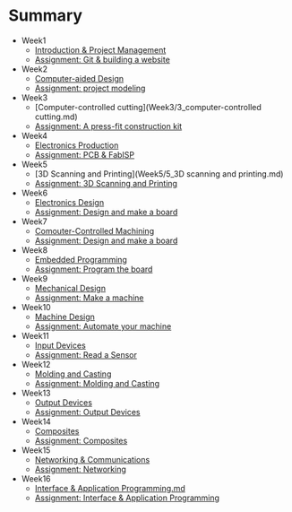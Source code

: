 # Summary


* Week1
	* [Introduction & Project Management](Week1/1_Introduction.md)
	* [Assignment: Git & building a website](Week1/1_Assignment.md)
* Week2
	* [Computer-aided Design](Week2/2_CAD.md)
	* [Assignment: project modeling](Week2/2_Assignment.md)
* Week3
	* [Computer-controlled cutting](Week3/3_computer-controlled cutting.md)
	* [Assignment: A press-fit construction kit](Week3/3_Assignment.md)
* Week4
	* [Electronics Production](Week4/4_electronics-production.md)
	* [Assignment: PCB & FabISP](Week4/4_Assignment.md)
* Week5
	* [3D Scanning and Printing](Week5/5_3D scanning and printing.md)
	* [Assignment: 3D Scanning and Printing](Week5/5_Assignment.md)
* Week6
	* [Electronics Design](Week6/6_ElectronicsDesign.md)
	* [Assignment: Design and make a board](Week6/6_Assignment.md)
* Week7
	* [Comouter-Controlled Machining](Week7/7_Computer-ControlledMachining.md)
	* [Assignment: Design and make a board](Week7/7_Assignment.md)
* Week8
	* [Embedded Programming](Week8/8_EmbeddedProgramming.md)
	* [Assignment: Program the board](Week8/8_Assignment.md)
* Week9
	* [Mechanical Design](Week9/9_MechanicalDesign.md)
	* [Assignment: Make a machine](Week9/9_Assignment.md)
* Week10
	* [Machine Design](Week10/10_MachineDesign.md)
	* [Assignment: Automate your machine](Week10/10_Assignment.md)
* Week11
	* [Input Devices](Week11/11_InputDevices.md)
	* [Assignment: Read a Sensor](Week11/11_Assignment.md)
* Week12
	* [Molding and Casting](Week12/12_MoldingandCasting.md)
	* [Assignment: Molding and Casting](Week12/12_Assignment.md)
* Week13
	* [Output Devices](Week13/13_OutputDevices.md)
	* [Assignment: Output Devices](Week13/13_Assignment.md)
* Week14
	* [Composites](Week14/14_Composites.md)
	* [Assignment: Composites](Week14/14_Assignment.md)
* Week15
	* [Networking & Communications](Week15/15_Networking&Communications.md)
	* [Assignment: Networking](Week15/15_Assignment.md)
* Week16
	* [Interface & Application Programming.md](Week16/16_Interface&ApplicationProgramming.md)
	* [Assignment: Interface & Application Programming](Week16/16_Assignment.md)



	
	